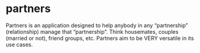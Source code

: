 # partners

Partners is an application designed to help anybody in any “partnership” (relationship) manage that 
“partnership”. Think housemates, couples (married or not), friend groups, etc. Partners aim to be 
VERY versatile in its use cases.

